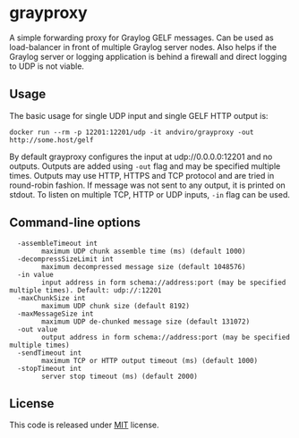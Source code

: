# grayproxy

A simple forwarding proxy for Graylog GELF messages. Can be used as
load-balancer in front of multiple Graylog server nodes. Also helps if the
Graylog server or logging application is behind a firewall and direct logging
to UDP is not viable.

## Usage

The basic usage for single UDP input and single GELF HTTP output is:

```
docker run --rm -p 12201:12201/udp -it andviro/grayproxy -out http://some.host/gelf
```

By default grayproxy configures the input at udp://0.0.0.0:12201 and no
outputs. Outputs are added using `-out` flag and may be specified multiple
times. Outputs may use HTTP, HTTPS and TCP protocol and are tried in
round-robin fashion. If message was not sent to any output, it is printed on
stdout. To listen on multiple TCP, HTTP or UDP inputs, `-in` flag can be used.

## Command-line options

```
  -assembleTimeout int
    	maximum UDP chunk assemble time (ms) (default 1000)
  -decompressSizeLimit int
    	maximum decompressed message size (default 1048576)
  -in value
    	input address in form schema://address:port (may be specified multiple times). Default: udp://:12201
  -maxChunkSize int
    	maximum UDP chunk size (default 8192)
  -maxMessageSize int
    	maximum UDP de-chunked message size (default 131072)
  -out value
    	output address in form schema://address:port (may be specified multiple times)
  -sendTimeout int
    	maximum TCP or HTTP output timeout (ms) (default 1000)
  -stopTimeout int
    	server stop timeout (ms) (default 2000)
```

## License

This code is released under 
[MIT](https://github.com/andviro/grayproxy/blob/master/LICENSE) license.
